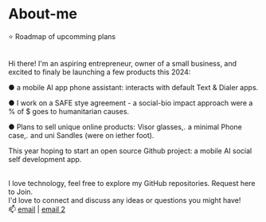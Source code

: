 # About-me
⭐ Roadmap of upcomming plans <br><br>


Hi there! I'm an aspiring entrepreneur, owner of a small business, and excited to finaly be launching a few products this 2024:<br>

 ● a mobile AI app phone assistant: interacts with default Text & Dialer apps.<br>

 ● I work on a SAFE stye agreement - a social-bio impact approach were a % of $ goes to humanitarian causes.<br>

 ● Plans to sell unique online products: Visor glasses,. a minimal Phone case,. and uni Sandles (were on iether foot).<br>

This year hoping to start an open source Github project: a mobile AI social self development app. <br><br>

I love technology, feel free to explore my GitHub repositories. Request here to Join. <br>
I'd love to connect and discuss any ideas or questions you might have!<br>
📫  <a href="mailto: support@bowhip.org">email</a> | <a href="mailto: adkinscc@gmailcom">email 2</a>
